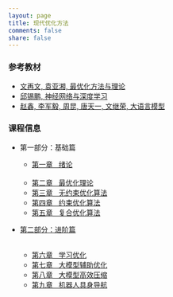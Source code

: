 ```yaml
---
layout: page
title: 现代优化方法
comments: false
share: false
---
```




### 参考教材
* <a href="http://faculty.bicmr.pku.edu.cn/~wenzw/optbook.html" class="textlink" target="_blank"> 文再文, 袁亚湘, 最优化方法与理论</a><br>
* <a href="https://nndl.github.io/" class="textlink" target="_blank"> 邱锡鹏, 神经网络与深度学习 </a><br>
* <a href="https://llmbook-zh.github.io/" class="textlink" target="_blank"> 赵鑫, 李军毅, 周昆, 唐天一, 文继荣, 大语言模型 </a><br>



### 课程信息 
- 第一部分：基础篇<br>
  -  <a href="../OPT/绪论.pdf" class="textlink" target="_blank">  第一章 &nbsp;  绪论<br><br>
  -  <a href="../OPT/最优化理论.pdf" class="textlink" target="_blank">  第二章 &nbsp;  最优化理论<br>
  -  <a href="../OPT/无约束优化算法.pdf" class="textlink" target="_blank">  第三章 &nbsp;  无约束优化算法<br>
  -  <a href="../OPT/约束优化算法.pdf" class="textlink" target="_blank">  第四章 &nbsp;  约束优化算法<br>
  -  <a href="../OPT/复合优化算法.pdf" class="textlink" target="_blank">  第五章 &nbsp;  复合优化算法<br>


- 第二部分：进阶篇<br><br>
  -  <a href="../OPT/学习优化.pdf" class="textlink" target="_blank">  第六章 &nbsp;  学习优化<br>
  -  <a href="../OPT/大模型辅助优化.pdf" class="textlink" target="_blank">  第七章 &nbsp;  大模型辅助优化<br>
  -  <a href="../OPT/学习优化.pdf" class="textlink" target="_blank">  第八章 &nbsp;  大模型高效压缩<br>
  -  <a href="../OPT/大模型辅助优化.pdf" class="textlink" target="_blank">  第九章 &nbsp;  机器人具身导航<br>
